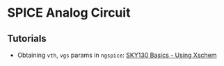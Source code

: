 # SPICE Analog Circuit



## Tutorials

- Obtaining `vth`, `vgs` params in `ngspice`: [SKY130 Basics - Using Xschem](https://www.youtube.com/watch?v=YUA_I55k-tM&t=258s)